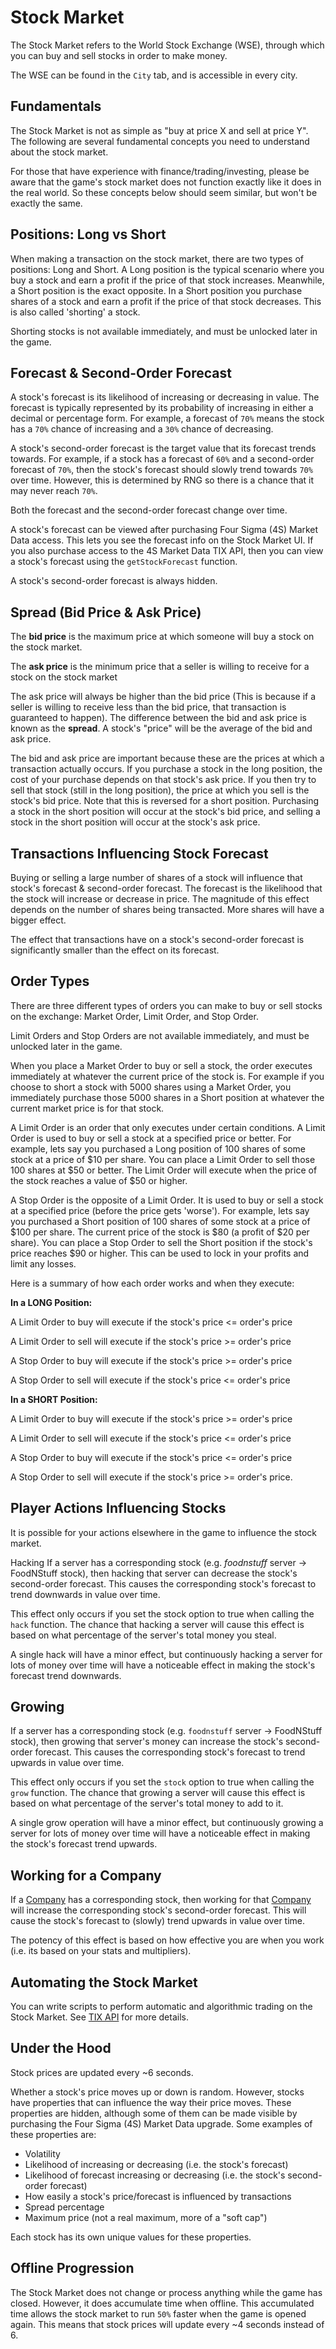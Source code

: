 # Stock Market

The Stock Market refers to the World Stock Exchange (WSE), through which you can
buy and sell stocks in order to make money.

The WSE can be found in the `City` tab, and is accessible in every city.

## Fundamentals

The Stock Market is not as simple as "buy at price X and sell at price Y". The following
are several fundamental concepts you need to understand about the stock market.

For those that have experience with finance/trading/investing, please be aware
that the game's stock market does not function exactly like it does in the real
world. So these concepts below should seem similar, but won't be exactly the same.

## Positions: Long vs Short

When making a transaction on the stock market, there are two types of positions:
Long and Short. A Long position is the typical scenario where you buy a stock and
earn a profit if the price of that stock increases. Meanwhile, a Short position
is the exact opposite. In a Short position you purchase shares of a stock and
earn a profit if the price of that stock decreases. This is also called 'shorting'
a stock.

Shorting stocks is not available immediately, and must be unlocked later in the
game.

## Forecast & Second-Order Forecast

A stock's forecast is its likelihood of increasing or decreasing in value. The
forecast is typically represented by its probability of increasing in either
a decimal or percentage form. For example, a forecast of `70%` means the stock
has a `70%` chance of increasing and a `30%` chance of decreasing.

A stock's second-order forecast is the target value that its forecast trends towards.
For example, if a stock has a forecast of `60%` and a second-order forecast of `70%`,
then the stock's forecast should slowly trend towards `70%` over time. However, this is
determined by RNG so there is a chance that it may never reach `70%`.

Both the forecast and the second-order forecast change over time.

A stock's forecast can be viewed after purchasing Four Sigma (4S) Market Data
access. This lets you see the forecast info on the Stock Market UI. If you also
purchase access to the 4S Market Data TIX API, then you can view a stock's forecast
using the `getStockForecast` function.

A stock's second-order forecast is always hidden.

## Spread (Bid Price & Ask Price)

The **bid price** is the maximum price at which someone will buy a stock on the
stock market.

The **ask price** is the minimum price that a seller is willing to receive for a stock
on the stock market

The ask price will always be higher than the bid price (This is because if a seller
is willing to receive less than the bid price, that transaction is guaranteed to
happen). The difference between the bid and ask price is known as the **spread**.
A stock's "price" will be the average of the bid and ask price.

The bid and ask price are important because these are the prices at which a
transaction actually occurs. If you purchase a stock in the long position, the cost
of your purchase depends on that stock's ask price. If you then try to sell that
stock (still in the long position), the price at which you sell is the stock's
bid price. Note that this is reversed for a short position. Purchasing a stock
in the short position will occur at the stock's bid price, and selling a stock
in the short position will occur at the stock's ask price.

## Transactions Influencing Stock Forecast

Buying or selling a large number of shares
of a stock will influence that stock's forecast & second-order forecast.
The forecast is the likelihood that the stock will increase or decrease in price.
The magnitude of this effect depends on the number of shares being transacted.
More shares will have a bigger effect.

The effect that transactions have on a stock's second-order forecast is
significantly smaller than the effect on its forecast.

## Order Types

There are three different types of orders you can make to buy or sell stocks on the exchange:
Market Order, Limit Order, and Stop Order.

Limit Orders and Stop Orders are not available immediately, and must be unlocked
later in the game.

When you place a Market Order to buy or sell a stock, the order executes immediately at
whatever the current price of the stock is. For example if you choose to short a stock
with 5000 shares using a Market Order, you immediately purchase those 5000 shares in a
Short position at whatever the current market price is for that stock.

A Limit Order is an order that only executes under certain conditions. A Limit Order is
used to buy or sell a stock at a specified price or better. For example, lets say you
purchased a Long position of 100 shares of some stock at a price of $10 per share. You
can place a Limit Order to sell those 100 shares at $50 or better. The Limit Order will
execute when the price of the stock reaches a value of $50 or higher.

A Stop Order is the opposite of a Limit Order. It is used to buy or sell a stock at a
specified price (before the price gets 'worse'). For example, lets say you purchased a
Short position of 100 shares of some stock at a price of $100 per share. The current
price of the stock is $80 (a profit of $20 per share). You can place a Stop Order to
sell the Short position if the stock's price reaches $90 or higher. This can be used
to lock in your profits and limit any losses.

Here is a summary of how each order works and when they execute:

**In a LONG Position:**

A Limit Order to buy will execute if the stock's price <= order's price

A Limit Order to sell will execute if the stock's price >= order's price

A Stop Order to buy will execute if the stock's price >= order's price

A Stop Order to sell will execute if the stock's price <= order's price

**In a SHORT Position:**

A Limit Order to buy will execute if the stock's price >= order's price

A Limit Order to sell will execute if the stock's price <= order's price

A Stop Order to buy will execute if the stock's price <= order's price

A Stop Order to sell will execute if the stock's price >= order's price.

## Player Actions Influencing Stocks

It is possible for your actions elsewhere in the game to influence the stock market.

Hacking
If a server has a corresponding stock (e.g. _foodnstuff_ server -> FoodNStuff
stock), then hacking that server can decrease the stock's second-order
forecast. This causes the corresponding stock's forecast to trend downwards in value
over time.

This effect only occurs if you set the stock option to
true when calling the `hack` function. The chance that hacking a
server will cause this effect is based on what percentage of the
server's total money you steal.

A single hack will have a minor
effect, but continuously hacking a server for lots of money over time
will have a noticeable effect in making the stock's forecast trend downwards.

## Growing

If a server has a corresponding stock (e.g. `foodnstuff` server -> FoodNStuff
stock), then growing that server's money can increase the stock's
second-order forecast. This causes the corresponding stock's
forecast to trend upwards in value over time.

This effect only occurs if you set the `stock` option to true when calling the
`grow` function. The chance that growing a server will cause this
effect is based on what percentage of the server's total money to add to it.

A single grow operation will have a minor effect, but continuously growing
a server for lots of money over time will have a noticeable effect in making
the stock's forecast trend upwards.

## Working for a Company

If a [Company](companies.md) has a corresponding stock, then working for that [Company](companies.md) will
increase the corresponding stock's second-order forecast. This will
cause the stock's forecast to (slowly) trend upwards in value
over time.

The potency of this effect is based on how effective you are when you work
(i.e. its based on your stats and multipliers).

## Automating the Stock Market

You can write scripts to perform automatic and algorithmic trading on the Stock Market.
See [TIX API](https://github.com/bitburner-official/bitburner-src/blob/dev/markdown/bitburner.tix.md) for more details.

## Under the Hood

Stock prices are updated every ~6 seconds.

Whether a stock's price moves up or down is random. However,
stocks have properties that can influence the way their price moves. These properties
are hidden, although some of them can be made visible by purchasing the
Four Sigma (4S) Market Data upgrade. Some examples of these properties are:

- Volatility
- Likelihood of increasing or decreasing (i.e. the stock's forecast)
- Likelihood of forecast increasing or decreasing (i.e. the stock's second-order forecast)
- How easily a stock's price/forecast is influenced by transactions
- Spread percentage
- Maximum price (not a real maximum, more of a "soft cap")

Each stock has its own unique values for these properties.

## Offline Progression

The Stock Market does not change or process anything while the game has closed.
However, it does accumulate time when offline. This accumulated time allows
the stock market to run `50%` faster when the game is opened again. This means
that stock prices will update every ~4 seconds instead of 6.
